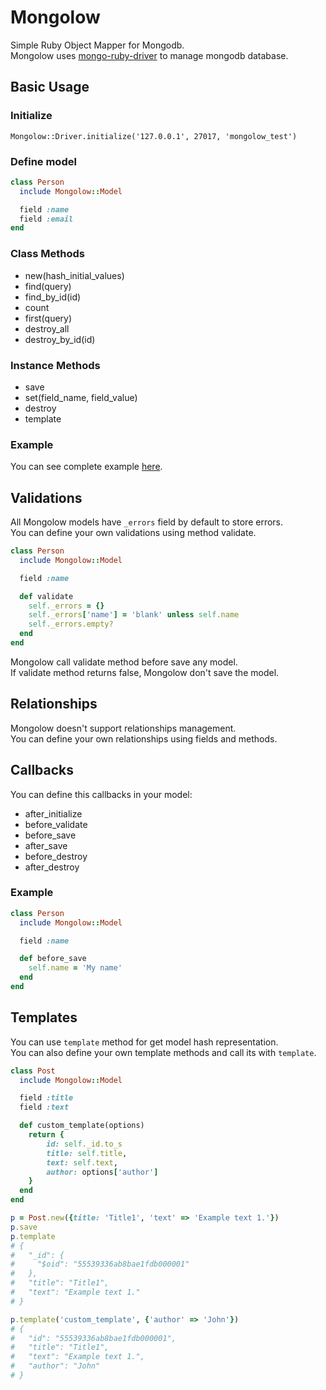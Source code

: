 # Mongolow
Simple Ruby Object Mapper for Mongodb.  
Mongolow uses [mongo-ruby-driver](https://github.com/mongodb/mongo-ruby-driver) to manage mongodb database.

## Basic Usage

### Initialize

    Mongolow::Driver.initialize('127.0.0.1', 27017, 'mongolow_test')

### Define model

```ruby
class Person
  include Mongolow::Model

  field :name
  field :email
end
```

### Class Methods

* new(hash_initial_values)
* find(query)
* find_by_id(id)
* count
* first(query)
* destroy_all
* destroy_by_id(id)

### Instance Methods

* save
* set(field_name, field_value)
* destroy
* template

### Example

You can see complete example [here](https://github.com/rjurado01/mongolow/blob/master/spec/example_spec.rb).

## Validations

All Mongolow models have `_errors` field by default to store errors.  
You can define your own validations using method validate.

```ruby
class Person
  include Mongolow::Model

  field :name

  def validate
    self._errors = {}
    self._errors['name'] = 'blank' unless self.name
    self._errors.empty?
  end
end
```

Mongolow call validate method before save any model.  
If validate method returns false, Mongolow don't save the model.

## Relationships

Mongolow doesn't support relationships management.  
You can define your own relationships using fields and methods.

## Callbacks

You can define this callbacks in your model:

* after_initialize
* before_validate
* before_save
* after_save
* before_destroy
* after_destroy

### Example

```ruby
class Person
  include Mongolow::Model

  field :name

  def before_save
    self.name = 'My name'
  end
end
```

## Templates

You can use `template` method for get model hash representation.  
You can also define your own template methods and call its with `template`.

```ruby
class Post
  include Mongolow::Model

  field :title
  field :text

  def custom_template(options)
    return {
        id: self._id.to_s
        title: self.title,
        text: self.text,
        author: options['author']
    }
  end
end

p = Post.new({title: 'Title1', 'text' => 'Example text 1.'})
p.save
p.template
# {
#   "_id": {
#     "$oid": "55539336ab8bae1fdb000001"
#   },
#   "title": "Title1",
#   "text": "Example text 1."
# }

p.template('custom_template', {'author' => 'John'})
# {
#   "id": "55539336ab8bae1fdb000001",
#   "title": "Title1",
#   "text": "Example text 1.",
#   "author": "John"
# }
```
